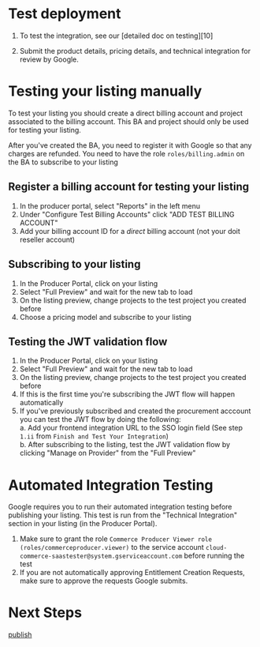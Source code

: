# Test deployment


1. To test the integration, see our [detailed doc on testing][10]

1. Submit the product details, pricing details, and technical integration for review by Google.





# Testing your listing manually
To test your listing you should create a direct billing account and project associated to the billing account. This BA and project should only be used for testing your listing. 

After you've created the BA, you need to register it with Google so that any charges are refunded. You need to have the role `roles/billing.admin` on the BA to subscribe to your listing

## Register a billing account for testing your listing
1. In the producer portal, select "Reports" in the left menu
2. Under "Configure Test Billing Accounts" click "ADD TEST BILLING ACCOUNT"
3. Add your billing account ID for a *direct* billing account (not your doit reseller account)

## Subscribing to your listing
1. In the Producer Portal, click on your listing
2. Select "Full Preview" and wait for the new tab to load
3. On the listing preview, change projects to the test project you created before
4. Choose a pricing model and subscribe to your listing

## Testing the JWT validation flow
1. In the Producer Portal, click on your listing
2. Select "Full Preview" and wait for the new tab to load
3. On the listing preview, change projects to the test project you created before
4. If this is the first time you're subscribing the JWT flow will happen automatically
5. If you've previously subscribed and created the procurement acccount you can test the JWT flow by doing the following:  
    a. Add your frontend integration URL to the SSO login field (See step `1.ii` from `Finish and Test Your Integration`)  
    b. After subscribing to the listing, test the JWT validation flow by clicking "Manage on Provider" from the "Full Preview"  


# Automated Integration Testing
Google requires you to run their automated integration testing before publishing your listing. This test is run from the "Technical Integration" section in your listing (in the Producer Portal).

1. Make sure to grant the role `Commerce Producer Viewer role (roles/commerceproducer.viewer)` to the service account `cloud-commerce-saastester@system.gserviceaccount.com` before running the test
2. If you are not automatically approving Entitlement Creation Requests, make sure to approve the requests Google submits.




# Next Steps


[publish](5-publish-listing.md)